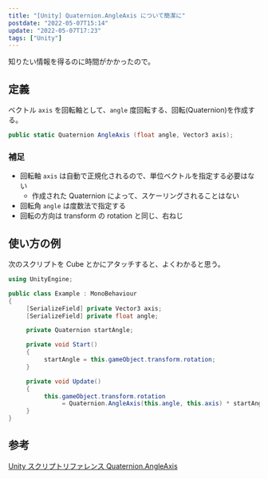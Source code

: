 ```yaml
---
title: "[Unity] Quaternion.AngleAxis について簡潔に"
postdate: "2022-05-07T15:14"
update: "2022-05-07T17:23"
tags: ["Unity"]
---
```


知りたい情報を得るのに時間がかかったので。

## 定義

ベクトル `axis` を回転軸として、`angle` 度回転する、回転(Quaternion)を作成する。

```cs
public static Quaternion AngleAxis (float angle, Vector3 axis);
```

### 補足

- 回転軸 `axis` は自動で正規化されるので、単位ベクトルを指定する必要はない
  - 作成された Quaternion によって、スケーリングされることはない
- 回転角 `angle` は度数法で指定する
- 回転の方向は transform の rotation と同じ、右ねじ

## 使い方の例

次のスクリプトを Cube とかにアタッチすると、よくわかると思う。

```cs
using UnityEngine;

public class Example : MonoBehaviour
{
     [SerializeField] private Vector3 axis;
     [SerializeField] private float angle;

     private Quaternion startAngle;

     private void Start()
     {
          startAngle = this.gameObject.transform.rotation;
     }

     private void Update()
     {
          this.gameObject.transform.rotation
               = Quaternion.AngleAxis(this.angle, this.axis) * startAngle;
     }
}
```

## 参考

[Unity スクリプトリファレンス Quaternion.AngleAxis](https://docs.unity3d.com/ja/current/ScriptReference/Quaternion.AngleAxis.html)
